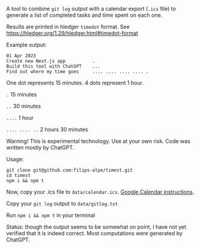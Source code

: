 A tool to combine `git log` output with a calendar export (`.ics` file) to generate a list of completed tasks and time spent on each one.

Results are printed in hledger `timedot` format. See https://hledger.org/1.29/hledger.html#timedot-format

Example output:

```
01 Apr 2023
Create new Next.js app          .
Build this tool with ChatGPT    ...
Find out where my time goes     .... .... .... .... .
```

One dot represents 15 minutes. 4 dots represent 1 hour.

`.` 15 minutes

`..` 30 minutes

`....` 1 hour

`.... .... ..` 2 hours 30 minutes

Warning!
This is experimental technology. Use at your own risk.
Code was written mostly by ChatGPT.

Usage:

```
git clone git@github.com:filips-alpe/timest.git
cd timest
npm i && npm t
```

Now, copy your .ics file to `data/calendar.ics`. [Google Calendar instructions](https://support.google.com/calendar/answer/37111).

Copy your `git log` output to `data/gitlog.txt`

Run `npm i && npm t` in your terminal

Status: though the output seems to be somewhat on point, I have not yet verified that it is indeed correct. Most computations were generated by ChatGPT.
